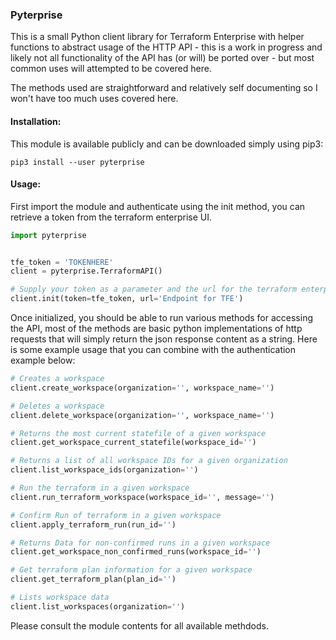 ### Pyterprise

This is a small Python client library for Terraform Enterprise with helper functions to abstract usage of the HTTP API - this is a work in progress 
and likely not all functionality of the API has (or will) be ported over - but most common uses will attempted to be covered here.

The methods used are straightforward and relatively self documenting so I won't have too much uses covered here.

#### Installation:

This module is available publicly and can be downloaded simply using pip3:

`pip3 install --user pyterprise`

#### Usage:

First import the module and authenticate using the init method, you can retrieve a token from the terraform enterprise UI.
```python
import pyterprise


tfe_token = 'TOKENHERE'
client = pyterprise.TerraformAPI()

# Supply your token as a parameter and the url for the terraform enterprise server.
client.init(token=tfe_token, url='Endpoint for TFE')
```


Once initialized, you should be able to run various methods for accessing the API, most of the methods are basic python implementations 
of http requests that will simply return the json response content as a string. Here is some example usage that you can combine with the authentication example below:

```python
# Creates a workspace
client.create_workspace(organization='', workspace_name='')

# Deletes a workspace
client.delete_workspace(organization='', workspace_name='')

# Returns the most current statefile of a given workspace
client.get_workspace_current_statefile(workspace_id='')

# Returns a list of all workspace IDs for a given organization
client.list_workspace_ids(organization='')

# Run the terraform in a given workspace
client.run_terraform_workspace(workspace_id='', message='')

# Confirm Run of terraform in a given workspace
client.apply_terraform_run(run_id='')

# Returns Data for non-confirmed runs in a given workspace
client.get_workspace_non_confirmed_runs(workspace_id='')

# Get terraform plan information for a given workspace
client.get_terraform_plan(plan_id='')

# Lists workspace data
client.list_workspaces(organization='')

```

Please consult the module contents for all available methdods.
